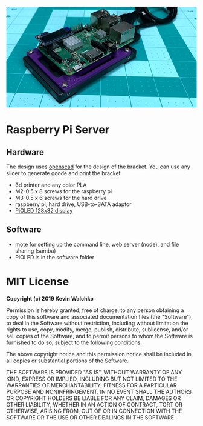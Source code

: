 ![](pics/server-2.png)

# Raspberry Pi Server

## Hardware

The design uses [openscad](www.openscad.org) for the design of the bracket.
You can use any slicer to generate gcode and print the bracket

- 3d printer and any color PLA
- M2-0.5 x 8 screws for the raspberry pi
- M3-0.5 x 6 screws for the hard drive
- raspberry pi, hard drive, USB-to-SATA adaptor
- [PiOLED 128x32 display](https://www.adafruit.com/product/3527)

## Software

- [mote](https://github.com/MomsFriendlyRobotCompany/mote) for setting up the
command line, web server (node), and file sharing (samba)
- PiOLED is in the software folder

# MIT License

**Copyright (c) 2019 Kevin Walchko**

Permission is hereby granted, free of charge, to any person obtaining a copy
of this software and associated documentation files (the "Software"), to deal
in the Software without restriction, including without limitation the rights
to use, copy, modify, merge, publish, distribute, sublicense, and/or sell
copies of the Software, and to permit persons to whom the Software is
furnished to do so, subject to the following conditions:

The above copyright notice and this permission notice shall be included in all
copies or substantial portions of the Software.

THE SOFTWARE IS PROVIDED "AS IS", WITHOUT WARRANTY OF ANY KIND, EXPRESS OR
IMPLIED, INCLUDING BUT NOT LIMITED TO THE WARRANTIES OF MERCHANTABILITY,
FITNESS FOR A PARTICULAR PURPOSE AND NONINFRINGEMENT. IN NO EVENT SHALL THE
AUTHORS OR COPYRIGHT HOLDERS BE LIABLE FOR ANY CLAIM, DAMAGES OR OTHER
LIABILITY, WHETHER IN AN ACTION OF CONTRACT, TORT OR OTHERWISE, ARISING FROM,
OUT OF OR IN CONNECTION WITH THE SOFTWARE OR THE USE OR OTHER DEALINGS IN THE
SOFTWARE.

